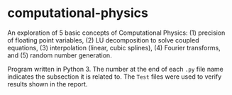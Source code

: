 # computational-physics

An exploration of 5 basic concepts of Computational Physics: (1) precision of floating point variables, (2) LU decomposition to solve coupled equations, (3) interpolation (linear, cubic splines), (4) Fourier transforms, and (5) random number generation.

Program written in Python 3. The number at the end of each ```.py``` file name indicates the subsection it is related to. The ```Test``` files were used to verify results shown in the report.

